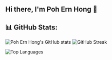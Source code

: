## Hi there, I'm Poh Ern Hong 👋

## 📊 GitHub Stats:

![Poh Ern Hong's GitHub stats](https://github-readme-stats.vercel.app/api?username=ehpoh&show_icons=true&theme=vision-friendly-dark)
![GitHub Streak](https://github-readme-streak-stats.herokuapp.com?user=ehpoh&theme=vision-friendly-dark&date_format=M%20j%5B%2C%20Y%5D)

![Top Languages](https://github-readme-stats.vercel.app/api/top-langs/?username=ehpoh&layout=compact&theme=vision-friendly-dark&langs_count=10)
